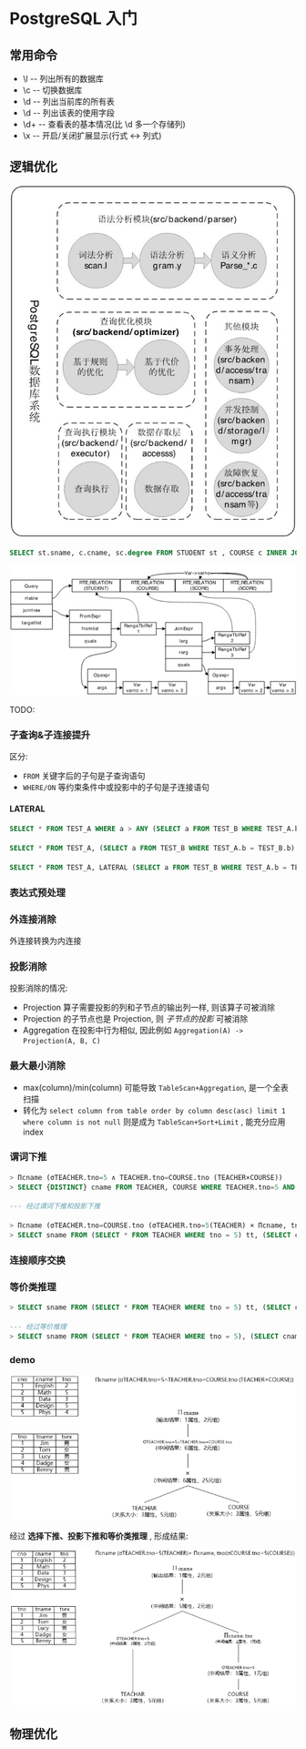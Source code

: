 # PostgreSQL 入门

## 常用命令

- \l -- 列出所有的数据库
- \c <dbname> -- 切换数据库
- \d -- 列出当前库的所有表
- \d <tablename> -- 列出该表的使用字段
- \d+ <tablename> -- 查看表的基本情况(比 \d 多一个存储列)
- \x -- 开启/关闭扩展显示(行式 <-> 列式)

## 逻辑优化

![PostgreSQL](20180523122435163.jpg)

```sql
SELECT st.sname, c.cname, sc.degree FROM STUDENT st , COURSE c INNER JOIN SCORE sc ON c.cno = sc.cno WHERE st.sno = sc.sno
```

![查询树](20180523122446592.png)

TODO:

### 子查询&子连接提升

区分:
- `FROM` 关键字后的子句是子查询语句
- `WHERE/ON` 等约束条件中或投影中的子句是子连接语句

#### LATERAL

```sql
SELECT * FROM TEST_A WHERE a > ANY (SELECT a FROM TEST_B WHERE TEST_A.b = TEST_B.b);

SELECT * FROM TEST_A, (SELECT a FROM TEST_B WHERE TEST_A.b = TEST_B.b) b WHERE TEST_A.a > b.a;

SELECT * FROM TEST_A, LATERAL (SELECT a FROM TEST_B WHERE TEST_A.b = TEST_B.b) b WHERE TEST_A.a > b.a;
```

### 表达式预处理

### 外连接消除

外连接转换为内连接

### 投影消除

投影消除的情况:
- Projection 算子需要投影的列和子节点的输出列一样, 则该算子可被消除
- Projection 的子节点也是 Projection, 则 *子节点的投影* 可被消除
- Aggregation 在投影中行为相似, 因此例如 `Aggregation(A) -> Projection(A, B, C)`

### 最大最小消除

- max(column)/min(column) 可能导致 `TableScan+Aggregation`, 是一个全表扫描
- 转化为 `select column from table order by column desc(asc) limit 1 where column is not null` 则是成为 `TableScan+Sort+Limit` , 能充分应用 index

### 谓词下推

```sql
> Πcname (σTEACHER.tno=5 ∧ TEACHER.tno=COURSE.tno (TEACHER×COURSE))
> SELECT {DISTINCT} cname FROM TEACHER, COURSE WHERE TEACHER.tno=5 AND TEACHER.tno=COURSE.tno;

--- 经过谓词下推和投影下推

> Πcname (σTEACHER.tno=COURSE.tno (σTEACHER.tno=5(TEACHER) × Πcname, tno(COURSE)))
> SELECT sname FROM (SELECT * FROM TEACHER WHERE tno = 5) tt, (SELECT cname, tno FROM COURSE) cc WHERE tt.tno = cc.tno;
```

### 连接顺序交换

### 等价类推理

```sql
> SELECT sname FROM (SELECT * FROM TEACHER WHERE tno = 5) tt, (SELECT cname, tno FROM COURSE) cc WHERE tt.tno = cc.tno;

--- 经过等价推理
> SELECT sname FROM (SELECT * FROM TEACHER WHERE tno = 5), (SELECT cname, tno FROM COURSE WHERE tno = 5);
```

### demo

![](20180523122517793.png)

经过 **选择下推、投影下推和等价类推理** , 形成结果:

![](20180523122525962.png)

## 物理优化

